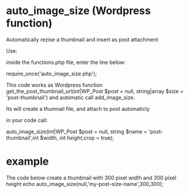 # auto_image_size (Wordpress function)
Automatically rezise a thumbnail and insert as post attachment

Use:

inside the functions.php file, enter the line below:

require_once('auto_image_size.php');

This code works as Wordpress function get_the_post_thumbnail_url(int|WP_Post $post = null, string|array $size = 'post-thumbnail') 
and automatic call add_image_size.

Its will create a thumnail file, and attach to post automaticly

in your code call:

auto_image_size(int|WP_Post $post = null, string  $name = 'post-thumbnail',int $width, int $height,$crop = true);

# example
The code below create a thumbnail with 300 pixel width and 300 pixel height
echo auto_image_size(null,'my-post-size-name',300,300);
